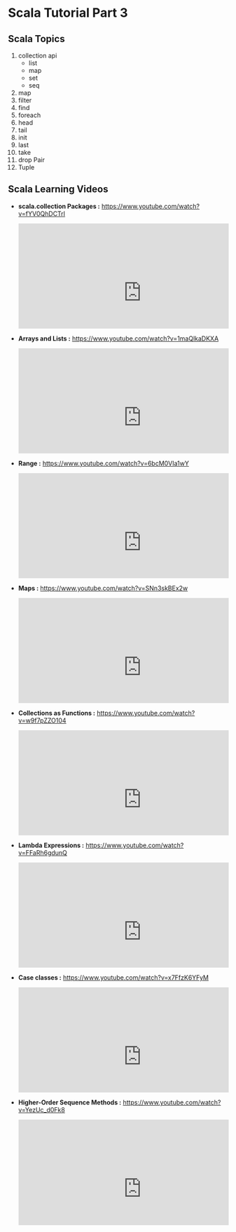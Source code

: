 
# Scala Tutorial Part 3



## Scala Topics


1.	collection api
	*	list
	*	map
	*	set
	*	seq
2.	map
3.	filter
4.	find
5.	foreach
6.	head
7.	tail
8.	init
9.	last
10.	take
11.	drop Pair
12.	Tuple


## Scala Learning Videos

   

* **scala.collection Packages :**  	https://www.youtube.com/watch?v=fYV0QhDCTrI
	


	
	<div style="position: relative; padding-bottom: 50%; height: 0; overflow: hidden; max-width: 100%; ">
        <iframe width="560" height="315" src="https://www.youtube.com/embed/fYV0QhDCTrI" frameborder="0" allow="autoplay; encrypted-media" allowfullscreen></iframe>
    </div>
	

* **Arrays and Lists :** 		https://www.youtube.com/watch?v=1maQlkaDKXA
	


	
	<div style="position: relative; padding-bottom: 50%; height: 0; overflow: hidden; max-width: 100%; ">
        <iframe width="560" height="315" src="https://www.youtube.com/embed/1maQlkaDKXA" frameborder="0" allow="autoplay; encrypted-media" allowfullscreen></iframe>
    </div>


* **Range :**   	https://www.youtube.com/watch?v=6bcM0VIa1wY
	


	
	<div style="position: relative; padding-bottom: 50%; height: 0; overflow: hidden; max-width: 100%; ">
        <iframe width="560" height="315" src="https://www.youtube.com/embed/6bcM0VIa1wY" frameborder="0" allow="autoplay; encrypted-media" allowfullscreen></iframe>
    </div>



* **Maps :**  	https://www.youtube.com/watch?v=SNn3skBEx2w
	


	
	<div style="position: relative; padding-bottom: 50%; height: 0; overflow: hidden; max-width: 100%; ">
        <iframe width="560" height="315" src="https://www.youtube.com/embed/SNn3skBEx2w" frameborder="0" allow="autoplay; encrypted-media" allowfullscreen></iframe>
    </div>


* **Collections as Functions :**   	https://www.youtube.com/watch?v=w9f7pZZO104
	


	
	<div style="position: relative; padding-bottom: 50%; height: 0; overflow: hidden; max-width: 100%; ">
        <iframe width="560" height="315" src="https://www.youtube.com/embed/w9f7pZZO104" frameborder="0" allow="autoplay; encrypted-media" allowfullscreen></iframe>
    </div>


* **Lambda Expressions :**   	https://www.youtube.com/watch?v=FFaRh6gdunQ
	


	
	<div style="position: relative; padding-bottom: 50%; height: 0; overflow: hidden; max-width: 100%; ">
        <iframe width="560" height="315" src="https://www.youtube.com/embed/FFaRh6gdunQ" frameborder="0" allow="autoplay; encrypted-media" allowfullscreen></iframe>
    </div>


* **Case classes :**   	https://www.youtube.com/watch?v=x7FfzK6YFyM
	


	
	<div style="position: relative; padding-bottom: 50%; height: 0; overflow: hidden; max-width: 100%; ">
        <iframe width="560" height="315" src="https://www.youtube.com/embed/x7FfzK6YFyM" frameborder="0" allow="autoplay; encrypted-media" allowfullscreen></iframe>
    </div>



* **Higher-Order Sequence Methods :**   	https://www.youtube.com/watch?v=YezUc_d0Fk8
	


	
	<div style="position: relative; padding-bottom: 50%; height: 0; overflow: hidden; max-width: 100%; ">
        <iframe width="560" height="315" src="https://www.youtube.com/embed/YezUc_d0Fk8" frameborder="0" allow="autoplay; encrypted-media" allowfullscreen></iframe>
    </div>

